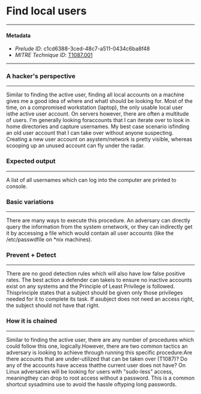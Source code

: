 
# Find local users

---

#### Metadata

- *Prelude ID*: c1cd6388-3ced-48c7-a511-0434c6ba8f48
- *MITRE Technique ID*: [T1087.001](https://attack.mitre.org/techniques/T1087/001/)

---

### A hacker's perspective

---

Similar to finding the active user, finding all local accounts on a machine gives me a good idea of where and whatI should be looking for. Most of the time, on a compromised workstation (laptop), the only usable local user isthe active user account. On servers however, there are often a multitude of users. I'm generally looking foraccounts that I can iterate over to look in home directories and capture usernames. My best case scenario isfinding an old user account that I can take over without anyone suspecting. Creating a new user account on asystem/network is pretty visible, whereas scooping up an unused account can fly under the radar.

### Expected output

---

A list of all usernames which can log into the computer are printed to console.

### Basic variations

---

There are many ways to execute this procedure. An adversary can directly query the information from the system ornetwork, or they can indirectly get it by accessing a file which would contain all user accounts (like the /etc/passwdfile on *nix machines).

### Prevent + Detect

---

There are no good detection rules which will also have low false positive rates. The best action a defender can takeis to ensure no inactive accounts exist on any systems and the Principle of Least Privilege is followed. Thisprinciple states that a subject should be given only those privileges needed for it to complete its task. If asubject does not need an access right, the subject should not have that right.

### How it is chained

---

Similar to finding the active user, there are any number of procedures which could follow this one, logically.However, there are two common tactics an adversary is looking to achieve through running this specific procedure:Are there accounts that are under-utilized that can be taken over (T1087)? Do any of the accounts have access thatthe current user does not have? On Linux adversaries will be looking for users with "sudo-less" access, meaningthey can drop to root access without a password. This is a common shortcut sysadmins use to avoid the hassle oftyping long passwords.
